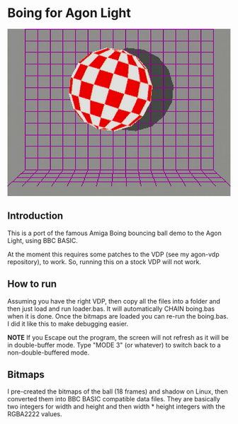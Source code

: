 # Boing for Agon Light

![Boing Screenshot](https://github.com/leighbb/agon-boing/blob/main/screenshots/boing.jpg?raw=true)

## Introduction

This is a port of the famous Amiga Boing bouncing ball demo to the Agon
Light, using BBC BASIC.

At the moment this requires some patches to the VDP (see my agon-vdp
repository), to work. So, running this on a stock VDP will not work.

## How to run

Assuming you have the right VDP, then copy all the files into a folder
and then just load and run loader.bas. It will automatically CHAIN
boing.bas when it is done. Once the bitmaps are loaded you can re-run
the boing.bas. I did it like this to make debugging easier.

**NOTE** If you Escape out the program, the screen will not refresh as
it will be in double-buffer mode.  Type "MODE 3" (or whatever) to
switch back to a non-double-buffered mode.

## Bitmaps

I pre-created the bitmaps of the ball (18 frames) and shadow on Linux,
then converted them into BBC BASIC compatible data files. They are
basically two integers for width and height and then width * height
integers with the RGBA2222 values.

